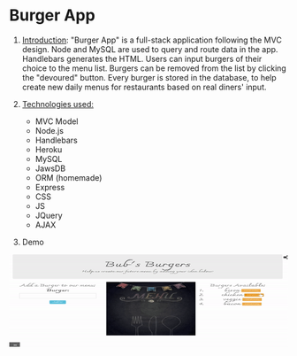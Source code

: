 # Burger App
1. [Introduction](#introduction): 
    "Burger App" is a full-stack application following the MVC design. Node and MySQL are used to query and route data in the app. Handlebars generates the HTML. Users can input burgers of their choice to the menu list. Burgers can be removed from the list by clicking the "devoured" button. Every burger is stored in the database, to help create new daily menus for restaurants based on real diners' input. 

2. [Technologies used:](#tech)
    * MVC Model
    * Node.js
    * Handlebars
    * Heroku
    * MySQL
    * JawsDB
    * ORM (homemade)
    * Express
    * CSS
    * JS
    * JQuery
    * AJAX
  
3. Demo

![picture](./public/assets/css/ezgif.com-crop.gif)